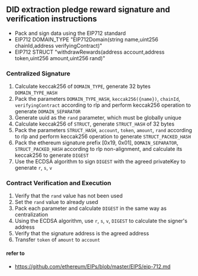 ## DID extraction pledge reward signature and verification instructions
- Pack and sign data using the EIP712 standard
- EIP712 DOMAIN_TYPE "EIP712Domain(string name,uint256 chainId,address verifyingContract)"
- EIP712 STRUCT "withdrawRewards(address account,address token,uint256 amount,uint256 rand)"

### Centralized Signature

1. Calculate keccak256 of `DOMAIN_TYPE`, generate 32 bytes `DOMAIN_TYPE_HASH`
2. Pack the parameters `DOMAIN_TYPE_HASH`, `keccak256({name})`, `chainId`, `verifyingContract` according to rlp and perform keccak256 operation to generate `DOMAIN_SEPARATOR`
3. Generate uuid as the `rand` parameter, which must be globally unique
4. Calculate keccak256 of `STRUCT`, generate `STRUCT_HASH` of 32 bytes
5. Pack the parameters `STRUCT_HASH`, `account`, `token`, `amount`, `rand` according to rlp and perform keccak256 operation to generate `STRUCT_PACKED_HASH`
6. Pack the ethereum signature prefix [0x19, 0x01], `DOMAIN_SEPARATOR`, `STRUCT_PACKED_HASH` according to rlp non-alignment, and calculate its keccak256 to generate `DIGEST`
7. Use the ECDSA algorithm to sign `DIGEST` with the agreed privateKey to generate `r`, `s`, `v`

### Contract Verification and Execution
1. Verify that the `rand` value has not been used
2. Set the `rand` value to already used
2. Pack each parameter and calculate `DIGEST` in the same way as centralization
3. Using the ECDSA algorithm, use `r`, `s`, `v`, `DIGEST` to calculate the signer's address
4. Verify that the signature address is the agreed address
5. Transfer `token` of `amount` to `account`


#### refer to
- https://github.com/ethereum/EIPs/blob/master/EIPS/eip-712.md

